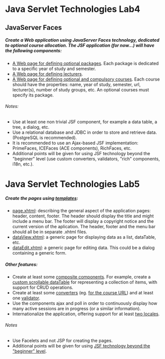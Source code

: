 # Java Servlet Technologies Lab4

## JavaServer Faces
##### Create a Web application using JavaServer Faces technology, dedicated to optional course allocation. The JSF application (for now...) will have the following components:
* [A Web page for defining optional packages](./web/pages/optional-package-form.xhtml). Each package is dedicated to a specific year of study and semester.
* [A Web page for defining lecturers](./web/pages/lecturers-form.xhtml).
* [A Web page for defining optional and compulsory courses](./course-form.xhtml). Each course should have the properties: name, year of study, semester, url, lecturer(s), number of study groups, etc. An optional courses must specify its package.

###### Notes:
* Use at least one non trivial JSF component, for example a data table, a tree, a dialog, etc.
* Use a relational database and JDBC in order to store and retrieve data. (PostgreSQL is recommended).
* It is recommended to use an Ajax-based JSF implementation: PrimeFaces, ICEFaces (ACE components), RichFaces, etc.
* Additional points will be given for using JSF technology beyond the "beginner" level (use custom converters, validators, "rich" components, i18n, etc.).

# Java Servlet Technologies Lab5

##### Create the pages using [templates](./web/WEB-INF/templates):
* [page.xhtml](./web/WEB-INF/templates/page.xhtml): describing the general aspect of the application pages: header, content, footer. The header should display the title and might include a menu bar. The footer will display a copyright notice and the current version of the aplication. The header, footer and the menu bar should all be in separate .xhtml files.
* [dataView.xhtml](./web/WEB-INF/templates/dataView.xhtml): a generic page for displaying data as a list, dataTable, etc.
* [dataEdit.xhtml](./web/WEB-INF/templates/dataEdit.xhtml): a generic page for editing data. This could be a dialog containing a generic form.

##### Other features:
* Create at least some [composite components](./web/WEB-INF/resources/ezcomp). For example, create a [custom scrollable dataTable](./web/WEB-INF/resources/ezcomp/dataTable.xhtml) for representing a collection of items, with support for CRUD operations.
* Create at least some [converters](./src/ro/uaic/info/javatechnologies/optcourses/utils) (eg. [for the course URL](./src/ro/uaic/info/javatechnologies/optcourses/utils/URLConverter.java)) and at least one [validator](./src/ro/uaic/info/javatechnologies/optcourses/validation/EnumeratedValidator.java).
* Use the components ajax and poll in order to continuously display how many active sessions are in progress (or a similar information).
* Internationalize the application, offering support for at least [two locales](./src/ro/uaic/info/javatechnologies/optcourses/bundles).

###### Notes
* Use Facelets and not JSP for creating the pages.
* Additional points will be given for using [JSF technology beyond the "beginner" level](./web/pages/opt-packages-view.xhtml).
